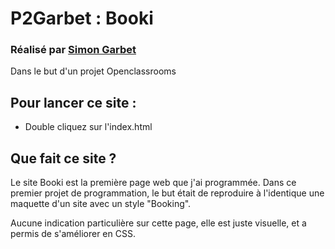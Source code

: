 # P2Garbet : Booki

### Réalisé par [Simon Garbet](www.simongarbet.com)
Dans le but d'un projet Openclassrooms

## Pour lancer ce site :

- Double cliquez sur l'index.html


## Que fait ce site ?

Le site Booki est la première page web que j'ai programmée. 
Dans ce premier projet de programmation, le but était de reproduire à l'identique une maquette d'un site avec un style "Booking".

Aucune indication particulière sur cette page, elle est juste visuelle, et a permis de s'améliorer en CSS.

